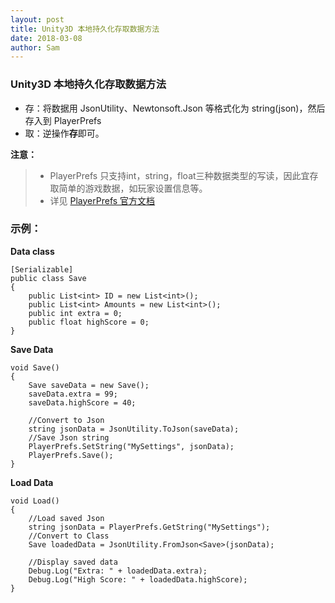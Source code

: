 ```yaml
---
layout: post
title: Unity3D 本地持久化存取数据方法
date: 2018-03-08
author: Sam
---
```



### Unity3D 本地持久化存取数据方法 

* 存：将数据用 JsonUtility、Newtonsoft.Json 等格式化为 string(json)，然后存入到 PlayerPrefs
* 取：逆操作**存**即可。

**注意：**

>* PlayerPrefs 只支持int，string，float三种数据类型的写读，因此宜存取简单的游戏数据，如玩家设置信息等。
>* 详见 [PlayerPrefs 官方文档](https://docs.unity3d.com/ScriptReference/PlayerPrefs.html)

### 示例：

**Data class**

```
[Serializable]
public class Save
{
    public List<int> ID = new List<int>();
    public List<int> Amounts = new List<int>();
    public int extra = 0;
    public float highScore = 0;
}
```

**Save Data**

```
void Save()
{
    Save saveData = new Save();
    saveData.extra = 99;
    saveData.highScore = 40;

    //Convert to Json
    string jsonData = JsonUtility.ToJson(saveData);
    //Save Json string
    PlayerPrefs.SetString("MySettings", jsonData);
    PlayerPrefs.Save();
}
```

**Load Data**

```
void Load()
{
    //Load saved Json
    string jsonData = PlayerPrefs.GetString("MySettings");
    //Convert to Class
    Save loadedData = JsonUtility.FromJson<Save>(jsonData);

    //Display saved data
    Debug.Log("Extra: " + loadedData.extra);
    Debug.Log("High Score: " + loadedData.highScore);
}
```